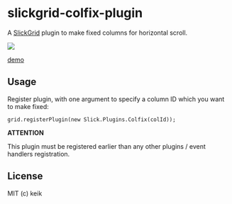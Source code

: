 # slickgrid-colfix-plugin

A [SlickGrid](https://github.com/mleibman/SlickGrid) plugin to make fixed columns for horizontal scroll.

![](https://github.com/keik/slickgrid-colfix-plugin/raw/master/screenshots/screenshot.png)

[demo](http://keik.github.io/slickgrid-colfix-plugin/examples/)

## Usage

Register plugin, with one argument to specify a column ID which you want to make fixed:

```
grid.registerPlugin(new Slick.Plugins.Colfix(colId));
```

**ATTENTION**

This plugin must be registered earlier than any other plugins / event handlers registration.


## License

MIT (c) keik
